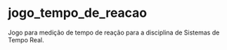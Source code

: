 # jogo_tempo_de_reacao
Jogo para medição de tempo de reação para a disciplina de Sistemas de Tempo Real.
